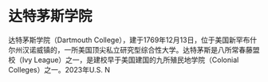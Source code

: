 # 达特茅斯学院

达特茅斯学院（Dartmouth College），建于1769年12月13日，位于美国新罕布什尔州汉诺威镇的，一所美国顶尖私立研究型综合性大学。达特茅斯是八所常春藤盟校（Ivy League）之一，是建校早于美国建国的九所殖民地学院（Colonial Colleges）之一。2023年U.S. N